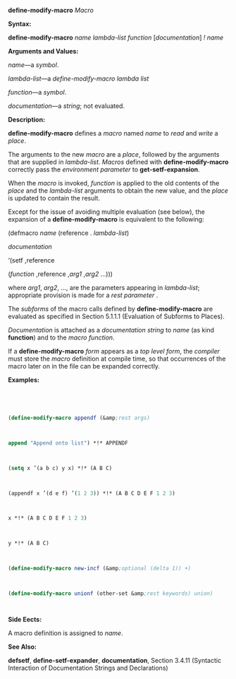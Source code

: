 **define-modify-macro** *Macro* 



**Syntax:** 



**define-modify-macro** *name lambda-list function* [*documentation*] *! name* 



**Arguments and Values:** 



*name*—a *symbol*. 



*lambda-list*—a *define-modify-macro lambda list* 



*function*—a *symbol*. 



*documentation*—a *string*; not evaluated. 



**Description:** 



**define-modify-macro** defines a *macro* named *name* to *read* and *write* a *place*. 



The arguments to the new *macro* are a *place*, followed by the arguments that are supplied in *lambda-list*. *Macros* defined with **define-modify-macro** correctly pass the *environment parameter* to **get-setf-expansion**. 



When the *macro* is invoked, *function* is applied to the old contents of the *place* and the *lambda-list* arguments to obtain the new value, and the *place* is updated to contain the result. 



Except for the issue of avoiding multiple evaluation (see below), the expansion of a **define-modify-macro** is equivalent to the following: 



(defmacro *name* (reference . *lambda-list*) 



*documentation* 



‘(setf ,reference 



(*function* ,reference ,*arg1* ,*arg2* ...))) 



where *arg1*, *arg2*, ..., are the parameters appearing in *lambda-list*; appropriate provision is made for a *rest parameter* . 



The *subforms* of the macro calls defined by **define-modify-macro** are evaluated as specified in Section 5.1.1.1 (Evaluation of Subforms to Places). 



*Documentation* is attached as a *documentation string* to *name* (as kind **function**) and to the *macro function*. 



If a **define-modify-macro** *form* appears as a *top level form*, the *compiler* must store the *macro* definition at compile time, so that occurrences of the macro later on in the file can be expanded correctly. 







 



 



**Examples:**
```lisp
 



(define-modify-macro appendf (&amp;rest args) 



append "Append onto list") *!* APPENDF 



(setq x ’(a b c) y x) *!* (A B C) 



(appendf x ’(d e f) ’(1 2 3)) *!* (A B C D E F 1 2 3) 



x *!* (A B C D E F 1 2 3) 



y *!* (A B C) 



(define-modify-macro new-incf (&amp;optional (delta 1)) +) 



(define-modify-macro unionf (other-set &amp;rest keywords) union) 




```
**Side Eects:** 



A macro definition is assigned to *name*. 



**See Also:** 



**defsetf**, **define-setf-expander**, **documentation**, Section 3.4.11 (Syntactic Interaction of Documentation Strings and Declarations) 




